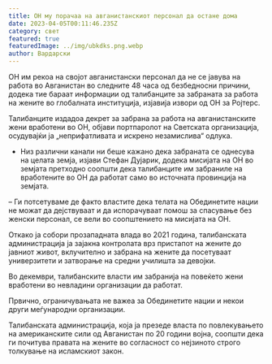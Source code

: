```yaml
---
title: ОН му порачаа на авганистанскиот персонал да остане дома
date: 2023-04-05T00:11:46.235Z
category: свет
featured: true
featuredImage: ../img/ubkdks.png.webp
author: Вардарски
---
```


ОН им рекоа на својот авганистански персонал да не се јавува на работа во Авганистан во следните 48 часа од безбедносни причини, додека тие бараат информации од талибанците за забраната за работа на жените во глобалната институција, изјавија извори од ОН за Ројтерс.

Талибанците издадоа декрет за забрана за работа на авганистанските жени вработени во ОН, објави портпаролот на Светската организација, осудувајќи ја „неприфатливата и искрено незамислива“ одлука.

- Низ различни канали ни беше кажано дека забраната се однесува на целата земја, изјави Стефан Дујарик, додека мисијата на ОН во земјата претходно соопшти дека талибанците им забраниле на вработените во ОН да работат само во источната провинција на земјата.

– Ги потсетуваме де факто властите дека телата на Обединетите нации не можат да дејствуваат и да испорачуваат помош за спасување без женски персонал, се вели во соопштението на мисијата на ОН.

Откако ја собори прозападната влада во 2021 година, талибанската администрација ја зајакна контролата врз пристапот на жените до јавниот живот, вклучително и забрана на жените да посетуваат универзитети и затворање на средни училишта за девојки.

Во декември, талибанските власти им забранија на повеќето жени вработени во невладини организации да работат.

Првично, ограничувањата не важеа за Обединетите нации и некои други меѓународни организации.

Талибанската администрација, која ја презеде власта по повлекувањето на американските сили од Авганистан по 20 години војна, соопшти дека ги почитува правата на жените во согласност со нејзиното строго толкување на исламскиот закон.
